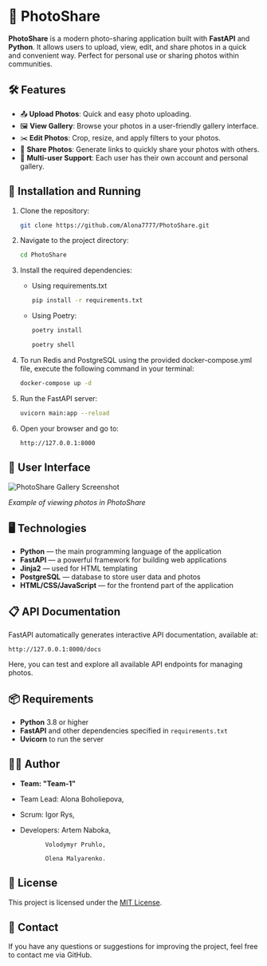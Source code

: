 
# 📸 PhotoShare

**PhotoShare** is a modern photo-sharing application built with **FastAPI** and **Python**.
It allows users to upload, view, edit, and share photos in a quick and convenient way.
Perfect for personal use or sharing photos within communities.

## 🛠 Features

- 📤 **Upload Photos**: Quick and easy photo uploading.
- 🖼 **View Gallery**: Browse your photos in a user-friendly gallery interface.
- ✂️ **Edit Photos**: Crop, resize, and apply filters to your photos.
- 🔗 **Share Photos**: Generate links to quickly share your photos with others.
- 👥 **Multi-user Support**: Each user has their own account and personal gallery.

## 🚀 Installation and Running

1. Clone the repository:

    ```bash
    git clone https://github.com/Alona7777/PhotoShare.git
    ```

2. Navigate to the project directory:

    ```bash
    cd PhotoShare
    ```

3. Install the required dependencies:
    - Using requirements.txt

        ```bash
        pip install -r requirements.txt
        ```
    - Using Poetry:

        ```bash
        poetry install
        ```
        
        ```bash
        poetry shell
        ```

4. To run Redis and PostgreSQL using the provided docker-compose.yml file, execute the following command in your terminal:

    ```bash
    docker-compose up -d
    ```

5. Run the FastAPI server:

    ```bash
    uvicorn main:app --reload
    ```

6. Open your browser and go to:

    ```
    http://127.0.0.1:8000
    ```

## 🎨 User Interface

![PhotoShare Gallery Screenshot](https://via.placeholder.com/800x400.png?text=Gallery+Screenshot)

*Example of viewing photos in PhotoShare*

## 🖥 Technologies

- **Python** — the main programming language of the application
- **FastAPI** — a powerful framework for building web applications
- **Jinja2** — used for HTML templating
- **PostgreSQL** — database to store user data and photos
- **HTML/CSS/JavaScript** — for the frontend part of the application

## 📋 API Documentation

FastAPI automatically generates interactive API documentation, available at:

```
http://127.0.0.1:8000/docs
```

Here, you can test and explore all available API endpoints for managing photos.

## 📦 Requirements

- **Python** 3.8 or higher
- **FastAPI** and other dependencies specified in `requirements.txt`
- **Uvicorn** to run the server

## 👩‍💻 Author

- **Team: "Team-1"** 

- Team Lead: Alona Boholiepova,

- Scrum: Igor Rys,

- Developers: Artem Naboka,

             Volodymyr Pruhlo,

             Olena Malyarenko.

## 📜 License

This project is licensed under the [MIT License](LICENSE).

## 📧 Contact

If you have any questions or suggestions for improving the project, feel free to contact me via GitHub.


